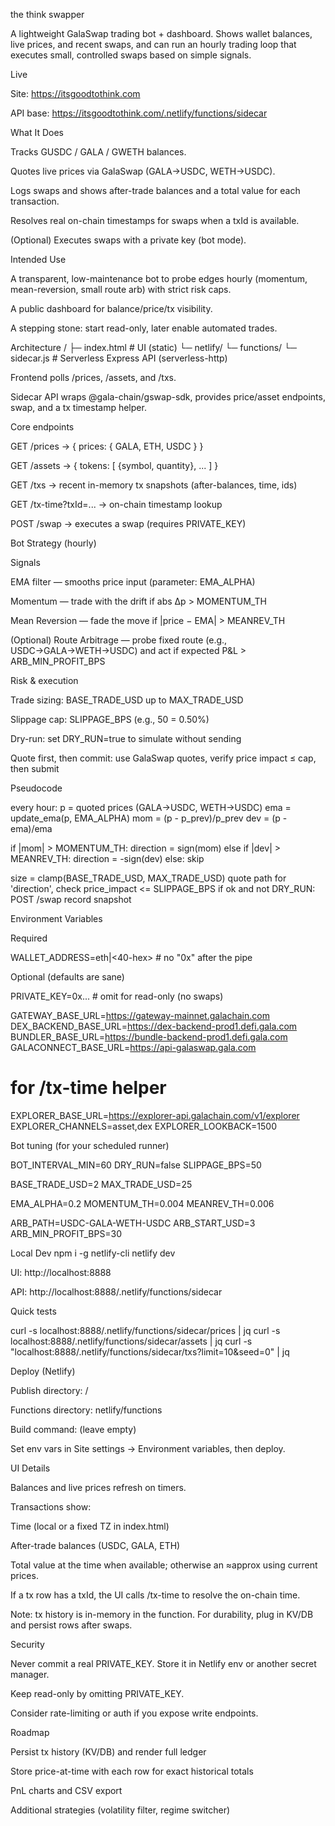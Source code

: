 the think swapper

A lightweight GalaSwap trading bot + dashboard.
Shows wallet balances, live prices, and recent swaps, and can run an hourly trading loop that executes small, controlled swaps based on simple signals.

Live

Site: https://itsgoodtothink.com

API base: https://itsgoodtothink.com/.netlify/functions/sidecar

What It Does

Tracks GUSDC / GALA / GWETH balances.

Quotes live prices via GalaSwap (GALA→USDC, WETH→USDC).

Logs swaps and shows after-trade balances and a total value for each transaction.

Resolves real on-chain timestamps for swaps when a txId is available.

(Optional) Executes swaps with a private key (bot mode).

Intended Use

A transparent, low-maintenance bot to probe edges hourly (momentum, mean-reversion, small route arb) with strict risk caps.

A public dashboard for balance/price/tx visibility.

A stepping stone: start read-only, later enable automated trades.

Architecture
/
├─ index.html                  # UI (static)
└─ netlify/
   └─ functions/
      └─ sidecar.js           # Serverless Express API (serverless-http)


Frontend polls /prices, /assets, and /txs.

Sidecar API wraps @gala-chain/gswap-sdk, provides price/asset endpoints, swap, and a tx timestamp helper.

Core endpoints

GET /prices → { prices: { GALA, ETH, USDC } }

GET /assets → { tokens: [ {symbol, quantity}, ... ] }

GET /txs → recent in-memory tx snapshots (after-balances, time, ids)

GET /tx-time?txId=... → on-chain timestamp lookup

POST /swap → executes a swap (requires PRIVATE_KEY)

Bot Strategy (hourly)

Signals

EMA filter — smooths price input (parameter: EMA_ALPHA)

Momentum — trade with the drift if abs Δp > MOMENTUM_TH

Mean Reversion — fade the move if |price − EMA| > MEANREV_TH

(Optional) Route Arbitrage — probe fixed route (e.g., USDC→GALA→WETH→USDC) and act if expected P&L > ARB_MIN_PROFIT_BPS

Risk & execution

Trade sizing: BASE_TRADE_USD up to MAX_TRADE_USD

Slippage cap: SLIPPAGE_BPS (e.g., 50 = 0.50%)

Dry-run: set DRY_RUN=true to simulate without sending

Quote first, then commit: use GalaSwap quotes, verify price impact ≤ cap, then submit

Pseudocode

every hour:
  p = quoted prices (GALA->USDC, WETH->USDC)
  ema = update_ema(p, EMA_ALPHA)
  mom = (p - p_prev)/p_prev
  dev = (p - ema)/ema

  if |mom| > MOMENTUM_TH:   direction = sign(mom)
  else if |dev| > MEANREV_TH: direction = -sign(dev)
  else: skip

  size = clamp(BASE_TRADE_USD, MAX_TRADE_USD)
  quote path for 'direction', check price_impact <= SLIPPAGE_BPS
  if ok and not DRY_RUN: POST /swap
  record snapshot

Environment Variables

Required

WALLET_ADDRESS=eth|<40-hex>     # no "0x" after the pipe


Optional (defaults are sane)

PRIVATE_KEY=0x...               # omit for read-only (no swaps)

GATEWAY_BASE_URL=https://gateway-mainnet.galachain.com
DEX_BACKEND_BASE_URL=https://dex-backend-prod1.defi.gala.com
BUNDLER_BASE_URL=https://bundle-backend-prod1.defi.gala.com
GALACONNECT_BASE_URL=https://api-galaswap.gala.com

# for /tx-time helper
EXPLORER_BASE_URL=https://explorer-api.galachain.com/v1/explorer
EXPLORER_CHANNELS=asset,dex
EXPLORER_LOOKBACK=1500


Bot tuning (for your scheduled runner)

BOT_INTERVAL_MIN=60
DRY_RUN=false
SLIPPAGE_BPS=50

BASE_TRADE_USD=2
MAX_TRADE_USD=25

EMA_ALPHA=0.2
MOMENTUM_TH=0.004
MEANREV_TH=0.006

ARB_PATH=USDC-GALA-WETH-USDC
ARB_START_USD=3
ARB_MIN_PROFIT_BPS=30

Local Dev
npm i -g netlify-cli
netlify dev


UI: http://localhost:8888

API: http://localhost:8888/.netlify/functions/sidecar

Quick tests

curl -s localhost:8888/.netlify/functions/sidecar/prices | jq
curl -s localhost:8888/.netlify/functions/sidecar/assets | jq
curl -s "localhost:8888/.netlify/functions/sidecar/txs?limit=10&seed=0" | jq

Deploy (Netlify)

Publish directory: /

Functions directory: netlify/functions

Build command: (leave empty)

Set env vars in Site settings → Environment variables, then deploy.

UI Details

Balances and live prices refresh on timers.

Transactions show:

Time (local or a fixed TZ in index.html)

After-trade balances (USDC, GALA, ETH)

Total value at the time when available; otherwise an ≈approx using current prices.

If a tx row has a txId, the UI calls /tx-time to resolve the on-chain time.

Note: tx history is in-memory in the function. For durability, plug in KV/DB and persist rows after swaps.

Security

Never commit a real PRIVATE_KEY. Store it in Netlify env or another secret manager.

Keep read-only by omitting PRIVATE_KEY.

Consider rate-limiting or auth if you expose write endpoints.

Roadmap

Persist tx history (KV/DB) and render full ledger

Store price-at-time with each row for exact historical totals

PnL charts and CSV export

Additional strategies (volatility filter, regime switcher)
